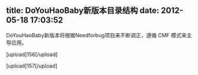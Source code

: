 title: DoYouHaoBaby新版本目录结构
date: 2012-05-18 17:03:52
---

<p>
	DoYouHaoBaby新版本将根据Needforbug项目来不断调正，遵循 CMF 模式来主导应用。
</p>
<p>
	[upload]156[/upload]
</p>
<p>
	[upload]157[/upload]
</p>